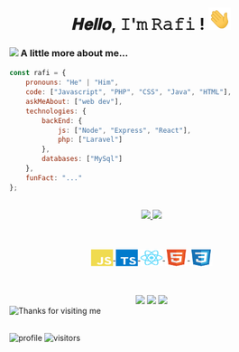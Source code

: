<div align="center">
  <h1> 𝑯𝒆𝒍𝒍𝒐, 𝙸'𝚖 𝚁𝚊𝚏𝚒 ! <img src="https://github.com/ABSphreak/ABSphreak/blob/master/gifs/Hi.gif" width="40px"></h1>
</div>

### <img src="https://media.giphy.com/media/VgCDAzcKvsR6OM0uWg/giphy.gif" width="50"> A little more about me...  

```javascript
const rafi = {
    pronouns: "He" | "Him",
    code: ["Javascript", "PHP", "CSS", "Java", "HTML"],
    askMeAbout: ["web dev"],
    technologies: {
        backEnd: {
            js: ["Node", "Express", "React"],
            php: ["Laravel"]
        },
        databases: ["MySql"]
    },
    funFact: "..."
};
```

</br>
  
<div align="center"> 
  <a href="https://github.com/rafirh">
  <img height="180em" src="https://github-readme-stats.vercel.app/api?username=rafirh&show_icons=true&theme=dracula&include_all_commits=true&count_private=true"/>
  <img height="180em" src="https://github-readme-stats.vercel.app/api/top-langs/?username=rafirh&layout=compact&langs_count=7&theme=dracula"/>
</div>
  
  </br>
  
<div align="center"> 
   <img width="60%" width="100%" height="1" align="center" src="https://github.com/donPabloNow/donPabloNow/blob/main/assets/bar.gif" />
</div>  

  
  
  
<div style="display: inline_block" align="center"><br>
  <img align="center" alt="Rafa-Js" height="30" width="40" src="https://raw.githubusercontent.com/devicons/devicon/master/icons/javascript/javascript-plain.svg">
  <img align="center" alt="Rafa-Ts" height="30" width="40" src="https://raw.githubusercontent.com/devicons/devicon/master/icons/typescript/typescript-plain.svg">
  <img align="center" alt="Rafa-React" height="30" width="40" src="https://raw.githubusercontent.com/devicons/devicon/master/icons/react/react-original.svg">
  <img align="center" alt="Rafa-HTML" height="30" width="40" src="https://raw.githubusercontent.com/devicons/devicon/master/icons/html5/html5-original.svg">
  <img align="center" alt="Rafa-CSS" height="30" width="40" src="https://raw.githubusercontent.com/devicons/devicon/master/icons/css3/css3-original.svg">
</div>
  
  </br>
  
 <div align="center"> 
  <img width="60%" width="100%" height="1" align="center" src="https://github.com/donPabloNow/donPabloNow/blob/main/assets/bar.gif" />
</div>  
  
  </br>
 
<div align="center"> 
  <a href="https://instagram.com/rqfir" target="_blank"><img src="https://img.shields.io/badge/-Instagram-%23E4405F?style=for-the-badge&logo=instagram&logoColor=white" target="_blank"></a>
  <a href = "mailto:rafirahman987@gmail.com"><img src="https://img.shields.io/badge/-Gmail-%23333?style=for-the-badge&logo=gmail&logoColor=white" target="_blank"></a>
  <a href="https://www.linkedin.com/in/muhammad-rafi-rahman-habibi-50672722b/" target="_blank"><img src="https://img.shields.io/badge/-LinkedIn-%230077B5?style=for-the-badge&logo=linkedin&logoColor=white" target="_blank"></a>  
</div>
<img height="120" alt="Thanks for visiting me" width="100%" src="https://raw.githubusercontent.com/BrunnerLivio/brunnerlivio/master/images/marquee.svg" />
<br><br>



![profile](https://komarev.com/ghpvc/?username=rafirh&color=blue)
![visitors](https://visitor-badge.glitch.me/badge?page_id=rafirh&color=blue)

